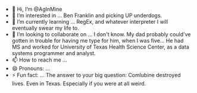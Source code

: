 - 👋 Hi, I’m @AgInMine
- 👀 I’m interested in ... Ben Franklin and picking UP underdogs.
- 🌱 I’m currently learning ... RegEx, and whatever interpreter I will eventually swear my life to. 
- 💞️ I’m looking to collaborate on ... I don't know. My dad probably could've gotten in trouble for having me type for him, when I was five...  He had MS and worked for University of Texas Health Science Center, as a data systems programmer and analyst.
- 📫 How to reach me ... 
- 😄 Pronouns: ...
- ⚡ Fun fact: ... The answer to your big question: Comlubine destroyed lives. Even in Texas. Especially if you were at all weird.

<!---
AgInMine/AgInMine is a ✨ special ✨ repository because its `README.md` (this file) appears on your GitHub profile.
You can click the Preview link to take a look at your changes.
--->

